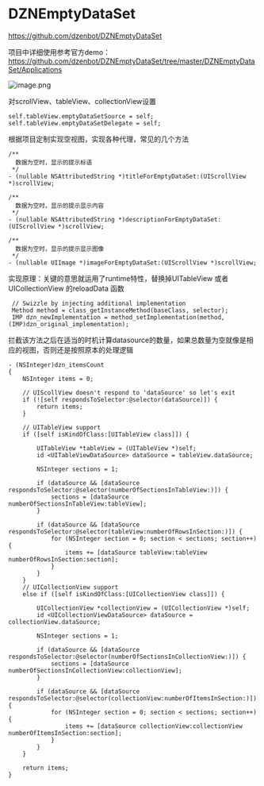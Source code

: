 # DZNEmptyDataSet
https://github.com/dzenbot/DZNEmptyDataSet

项目中详细使用参考官方demo：
https://github.com/dzenbot/DZNEmptyDataSet/tree/master/DZNEmptyDataSet/Applications

![image.png](https://p9-juejin.byteimg.com/tos-cn-i-k3u1fbpfcp/cf8bd10d241a472788ff928d38d0a5b7~tplv-k3u1fbpfcp-watermark.image?)


对scrollView、tableView、collectionView设置
```
self.tableView.emptyDataSetSource = self;
self.tableView.emptyDataSetDelegate = self;
```
根据项目定制实现空视图，实现各种代理，常见的几个方法

```
/**
  数据为空时，显示的提示标语
 */
- (nullable NSAttributedString *)titleForEmptyDataSet:(UIScrollView *)scrollView;

/**
  数据为空时，显示的提示显示内容
 */
- (nullable NSAttributedString *)descriptionForEmptyDataSet:(UIScrollView *)scrollView;

/**
  数据为空时，显示的提示显示图像
 */
- (nullable UIImage *)imageForEmptyDataSet:(UIScrollView *)scrollView;
```
实现原理：关键的意思就运用了runtime特性，替换掉UITableView 或者 UICollectionView 的reloadData 函数
```
 // Swizzle by injecting additional implementation
 Method method = class_getInstanceMethod(baseClass, selector);
 IMP dzn_newImplementation = method_setImplementation(method, (IMP)dzn_original_implementation);
```
拦截该方法之后在适当的时机计算datasource的数量，如果总数量为空就像是相应的视图，否则还是按照原本的处理逻辑
```
- (NSInteger)dzn_itemsCount
{
    NSInteger items = 0;
    
    // UIScollView doesn't respond to 'dataSource' so let's exit
    if (![self respondsToSelector:@selector(dataSource)]) {
        return items;
    }
    
    // UITableView support
    if ([self isKindOfClass:[UITableView class]]) {
        
        UITableView *tableView = (UITableView *)self;
        id <UITableViewDataSource> dataSource = tableView.dataSource;
        
        NSInteger sections = 1;
        
        if (dataSource && [dataSource respondsToSelector:@selector(numberOfSectionsInTableView:)]) {
            sections = [dataSource numberOfSectionsInTableView:tableView];
        }
        
        if (dataSource && [dataSource respondsToSelector:@selector(tableView:numberOfRowsInSection:)]) {
            for (NSInteger section = 0; section < sections; section++) {
                items += [dataSource tableView:tableView numberOfRowsInSection:section];
            }
        }
    }
    // UICollectionView support
    else if ([self isKindOfClass:[UICollectionView class]]) {
        
        UICollectionView *collectionView = (UICollectionView *)self;
        id <UICollectionViewDataSource> dataSource = collectionView.dataSource;

        NSInteger sections = 1;
        
        if (dataSource && [dataSource respondsToSelector:@selector(numberOfSectionsInCollectionView:)]) {
            sections = [dataSource numberOfSectionsInCollectionView:collectionView];
        }
        
        if (dataSource && [dataSource respondsToSelector:@selector(collectionView:numberOfItemsInSection:)]) {
            for (NSInteger section = 0; section < sections; section++) {
                items += [dataSource collectionView:collectionView numberOfItemsInSection:section];
            }
        }
    }
    
    return items;
}
```
